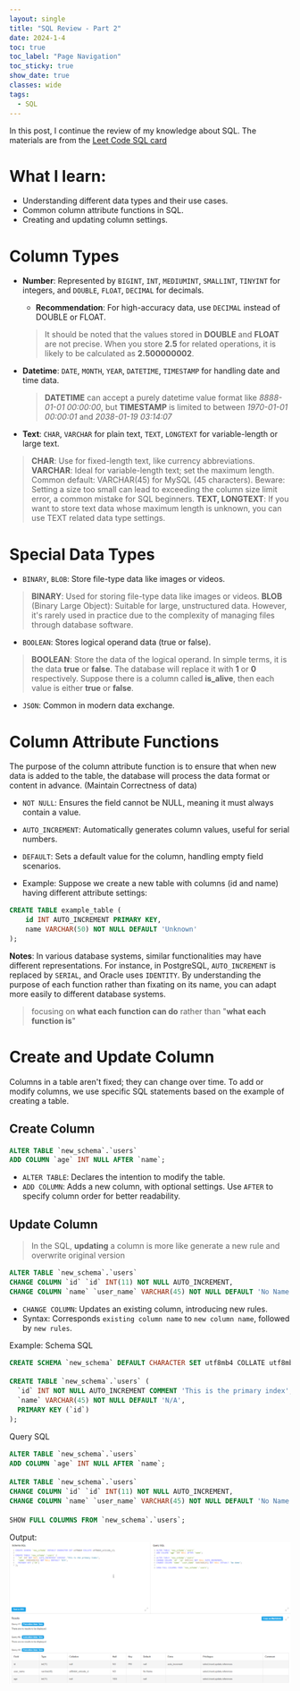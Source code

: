 ```yaml
---
layout: single
title: "SQL Review - Part 2"
date: 2024-1-4
toc: true
toc_label: "Page Navigation"
toc_sticky: true
show_date: true
classes: wide
tags:
  - SQL
---
```

In this post, I continue the review of my knowledge about SQL. The materials are from the [Leet Code SQL card](https://leetcode.com/explore/learn/card/sql-language/)

# What I learn:
- Understanding different data types and their use cases.
- Common column attribute functions in SQL.
- Creating and updating column settings.

# Column Types
- **Number**: Represented by `BIGINT`, `INT`, `MEDIUMINT`, `SMALLINT`, `TINYINT` for integers, and `DOUBLE`, `FLOAT`, `DECIMAL` for decimals.
  - **Recommendation**: For high-accuracy data, use `DECIMAL` instead of DOUBLE or FLOAT.
  
  >It should be noted that the values stored in **DOUBLE** and **FLOAT** are not precise. When you store **2.5** for related operations, it is likely to be calculated as **2.500000002**.
- **Datetime**: `DATE`, `MONTH`, `YEAR`, `DATETIME`, `TIMESTAMP` for handling date and time data.
  
  >**DATETIME** can accept a purely datetime value format like *8888-01-01 00:00:00*, but **TIMESTAMP** is limited to between *1970-01-01 00:00:01* and *2038-01-19 03:14:07*

- **Text**: `CHAR`, `VARCHAR` for plain text, `TEXT`, `LONGTEXT` for variable-length or large text.
>**CHAR**: Use for fixed-length text, like currency abbreviations.
>**VARCHAR**: Ideal for variable-length text; set the maximum length. Common default: VARCHAR(45) for MySQL (45 characters). Beware: Setting a size too small can lead to exceeding the column size limit error, a common mistake for SQL beginners.
>**TEXT, LONGTEXT**: If you want to store text data whose maximum length is unknown, you can use TEXT related data type settings.
  
# Special Data Types
- `BINARY`, `BLOB`: Store file-type data like images or videos.

>**BINARY**: Used for storing file-type data like images or videos.
>**BLOB** (Binary Large Object): Suitable for large, unstructured data. However, it's rarely used in practice due to the complexity of managing files through database software.

- `BOOLEAN`: Stores logical operand data (true or false).

>**BOOLEAN**: Store the data of the logical operand. In simple terms, it is the data **true** or **false**. The database will replace it with **1** or **0** respectively. Suppose there is a column called **is_alive**, then each value is either **true** or **false**. 

- `JSON`: Common in modern data exchange.

# Column Attribute Functions
The purpose of the column attribute function is to ensure that when new data is added to the table, the database will process the data format or content in advance. (Maintain Correctness of data)

- `NOT NULL`: Ensures the field cannot be NULL, meaning it must always contain a value.

- `AUTO_INCREMENT`: Automatically generates column values, useful for serial numbers.

- `DEFAULT`: Sets a default value for the column, handling empty field scenarios.

- Example:
Suppose we create a new table with columns (id and name) having different attribute settings:

```sql
CREATE TABLE example_table (
    id INT AUTO_INCREMENT PRIMARY KEY,
    name VARCHAR(50) NOT NULL DEFAULT 'Unknown'
);
```

**Notes**: In various database systems, similar functionalities may have different representations. For instance, in PostgreSQL, `AUTO_INCREMENT` is replaced by `SERIAL`, and Oracle uses `IDENTITY`. By understanding the purpose of each function rather than fixating on its name, you can adapt more easily to different database systems. 
>focusing on **what each function can do** rather than "**what each function is**"

# Create and Update Column
Columns in a table aren't fixed; they can change over time. To add or modify columns, we use specific SQL statements based on the example of creating a table.

## Create Column
```sql
ALTER TABLE `new_schema`.`users`
ADD COLUMN `age` INT NULL AFTER `name`;
```

- `ALTER TABLE`: Declares the intention to modify the table.
- `ADD COLUMN`: Adds a new column, with optional settings. Use `AFTER` to specify column order for better readability.

## Update Column
>In the SQL, **updating** a column is more like generate a new rule and overwrite original version

```sql
ALTER TABLE `new_schema`.`users`
CHANGE COLUMN `id` `id` INT(11) NOT NULL AUTO_INCREMENT,
CHANGE COLUMN `name` `user_name` VARCHAR(45) NOT NULL DEFAULT 'No Name';
```

- `CHANGE COLUMN`: Updates an existing column, introducing new rules.
- Syntax: Corresponds `existing column name` to `new column name`, followed by `new rules`.

Example:
Schema SQL
```sql
CREATE SCHEMA `new_schema` DEFAULT CHARACTER SET utf8mb4 COLLATE utf8mb4_unicode_ci;

CREATE TABLE `new_schema`.`users` (
  `id` INT NOT NULL AUTO_INCREMENT COMMENT 'This is the primary index',
  `name` VARCHAR(45) NOT NULL DEFAULT 'N/A',
  PRIMARY KEY (`id`)
);
```

Query SQL
```sql
ALTER TABLE `new_schema`.`users`
ADD COLUMN `age` INT NULL AFTER `name`;

ALTER TABLE `new_schema`.`users`
CHANGE COLUMN `id` `id` INT(11) NOT NULL AUTO_INCREMENT,
CHANGE COLUMN `name` `user_name` VARCHAR(45) NOT NULL DEFAULT 'No Name';

SHOW FULL COLUMNS FROM `new_schema`.`users`;
```

Output:
![example](/assets/images/2024-01-04_12-21-10-sql-example-2.png)
